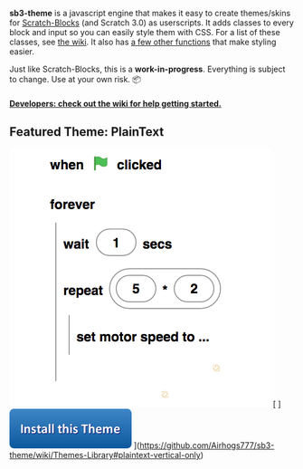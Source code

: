 **sb3-theme** is a javascript engine that makes it easy to create themes/skins for [Scratch-Blocks](https://github.com/LLK/scratch-blocks) (and Scratch 3.0) as userscripts. It adds classes to every block and input so you can easily style them with CSS. For a list of these classes, see [the wiki](https://github.com/Airhogs777/sb3-theme/wiki/Classes). It also has [a few other functions](https://github.com/Airhogs777/sb3-theme/wiki/Methods-and-Properties) that make styling easier.

Just like Scratch-Blocks, this is a **work-in-progress**. Everything is subject to change. Use at your own risk. :package:

#### [Developers: check out the wiki for help getting started.](https://github.com/Airhogs777/sb3-theme/wiki/Creating-Themes)

## Featured Theme: PlainText
![](resources/featured.png) [ ]![Install this theme](resources/button.png) ](https://github.com/Airhogs777/sb3-theme/wiki/Themes-Library#plaintext-vertical-only)
